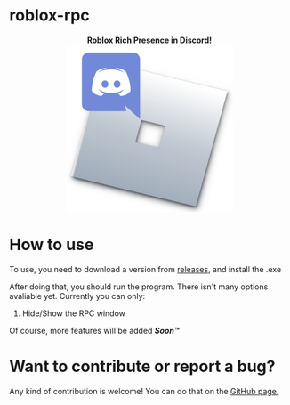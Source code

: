 # roblox-rpc

<div align="center">
	<b float="top">Roblox Rich Presence in Discord!</b><br />
	<img src="./src/robloxrpcicon.png" alt="Roblox RPC icon" height=300px>
</div>

# How to use

To use, you need to download a version from <a  href="https://github.com/daimond113/roblox-rpc/releases">releases</a>, and install the .exe <br />

After doing that, you should run the program. There isn't many options avaliable yet. Currently you can only:

<ol>
<li>
Hide/Show the RPC window
</li>
</ol>

Of course, more features will be added **_Soon™_**

# Want to contribute or report a bug?

Any kind of contribution is welcome! You can do that on the <a  href="https://github.com/daimond113/roblox-rpc">GitHub page.</a>
